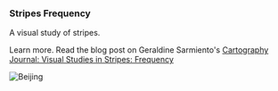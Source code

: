 ### Stripes Frequency

A visual study of stripes. 

Learn more. Read the blog post on Geraldine Sarmiento's [Cartography Journal: Visual Studies in Stripes: Frequency](https://geraldinesarmiento.com/cartography/2020/4/10/the-language-of-stripes)

![Beijing](https://raw.githubusercontent.com/sensescape/stripes-frequency/master/images/beijing-img.png)

